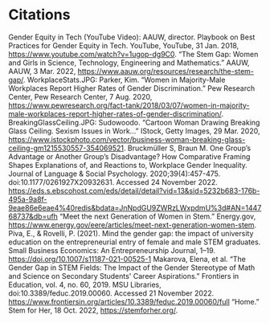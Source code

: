 # Citations
Gender Equity in Tech (YouTube Video): AAUW, director. Playbook on Best Practices for Gender Equity in Tech. YouTube, YouTube, 31 Jan. 2018, https://www.youtube.com/watch?v=1ugop-dg9C0.
“The Stem Gap: Women and Girls in Science, Technology, Engineering and Mathematics.” AAUW, AAUW, 3 Mar. 2022, https://www.aauw.org/resources/research/the-stem-gap/. 
WorkplaceStats.JPG: Parker, Kim. “Women in Majority-Male Workplaces Report Higher Rates of Gender Discrimination.” Pew Research Center, Pew Research Center, 7 Aug. 2020, https://www.pewresearch.org/fact-tank/2018/03/07/women-in-majority-male-workplaces-report-higher-rates-of-gender-discrimination/. 
BreakingGlassCeiling.JPG: Sudowoodo. “Cartoon Woman Drawing Breaking Glass Ceiling. Sexism Issues in Work...” IStock, Getty Images, 29 Mar. 2020, https://www.istockphoto.com/vector/business-woman-breaking-glass-ceiling-gm1215530557-354069521. 
Bruckmüller S, Braun M. One Group’s Advantage or Another Group’s Disadvantage? How Comparative Framing Shapes Explanations of, and Reactions to, Workplace Gender Inequality. Journal of Language & Social Psychology. 2020;39(4):457-475. doi:10.1177/0261927X20932631. Accessed 24 November 2022.
https://eds.s.ebscohost.com/eds/detail/detail?vid=13&sid=5232b683-176b-495a-9a8f-9eae86e6eae4%40redis&bdata=JnNpdGU9ZWRzLWxpdmU%3d#AN=144768737&db=ufh
“Meet the next Generation of Women in Stem.” Energy.gov, https://www.energy.gov/eere/articles/meet-next-generation-women-stem. 
Piva, E., & Rovelli, P. (2021). Mind the gender gap: the impact of university education on the entrepreneurial entry of female and male STEM graduates. Small Business Economics: An Entrepreneurship Journal, 1–19. https://doi.org/10.1007/s11187-021-00525-1
Makarova, Elena, et al. “The Gender Gap in STEM Fields: The Impact of the Gender Stereotype of Math and Science on Secondary Students' Career Aspirations.” Frontiers in Education, vol. 4, no. 60, 2019. MSU Libraries, doi:10.3389/feduc.2019.00060. Accessed 21 November 2022. https://www.frontiersin.org/articles/10.3389/feduc.2019.00060/full 
“Home.” Stem for Her, 18 Oct. 2022, https://stemforher.org/. 
